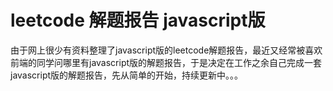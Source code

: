 # leetcode 解题报告 javascript版
由于网上很少有资料整理了javascript版的leetcode解题报告，最近又经常被喜欢前端的同学问哪里有javascript版的解题报告，于是决定在工作之余自己完成一套javascript版的解题报告，先从简单的开始，持续更新中。。。